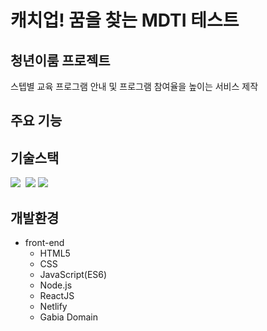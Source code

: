 <h1>캐치업! 꿈을 찾는 MDTI 테스트</h1>


<h2>청년이룸 프로젝트</h2>

스텝별 교육 프로그램 안내 및 프로그램 참여율을 높이는 서비스 제작

</div>


<h2>주요 기능</h2>
  

</div>


## 기술스택

<p>
  <img src="https://img.shields.io/badge/-HTML-orange"/>&nbsp
  <img src="https://img.shields.io/badge/css-1572B6?style=for-the-badge&logo=css3&logoColor=white">
  <img src="https://img.shields.io/badge/-ReactJS-red"/>&nbsp

</p>

## 개발환경

- front-end
  - HTML5
  - CSS
  - JavaScript(ES6)
  - Node.js
  - ReactJS
  - Netlify
  - Gabia Domain
